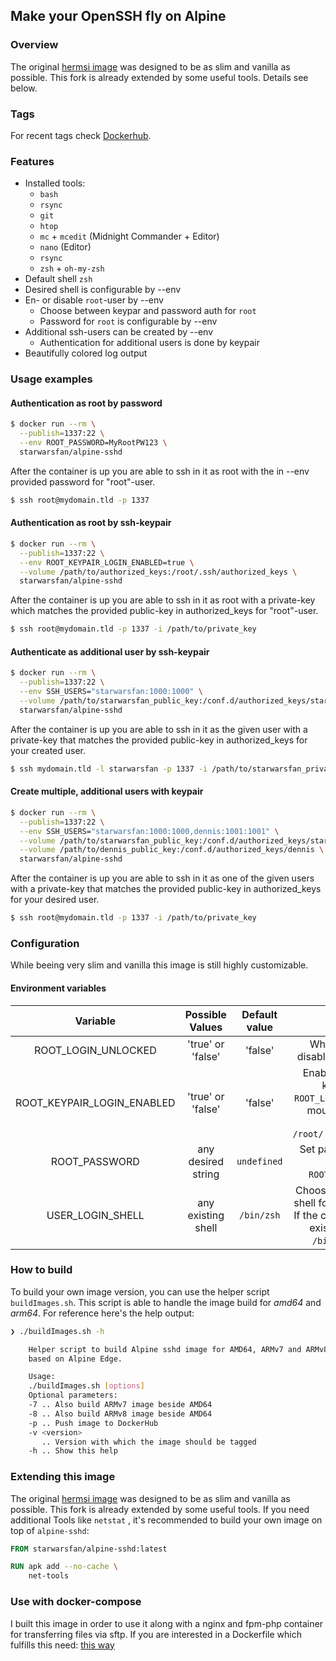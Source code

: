## Make your OpenSSH fly on Alpine

### Overview

The original [hermsi image](https://github.com/Hermsi1337/docker-sshd) was designed to be as slim and vanilla as possible. This fork is already extended by some useful tools. Details see below.

### Tags

For recent tags check [Dockerhub](https://hub.docker.com/r/starwarsfan/alpine-sshd/tags/).

### Features

* Installed tools:
  * `bash`
  * `rsync`
  * `git`
  * `htop`
  * `mc` + `mcedit` (Midnight Commander + Editor)
  * `nano` (Editor)
  * `rsync`
  * `zsh` + `oh-my-zsh`
* Default shell `zsh`
* Desired shell is configurable by --env
* En- or disable `root`-user by --env
  * Choose between keypar and password auth for `root`
  * Password for `root` is configurable by --env
* Additional ssh-users can be created by --env
  * Authentication for additional users is done by keypair
* Beautifully colored log output 

### Usage examples

#### Authentication as root by password

```bash
$ docker run --rm \
  --publish=1337:22 \
  --env ROOT_PASSWORD=MyRootPW123 \
  starwarsfan/alpine-sshd
```

After the container is up you are able to ssh in it as root with the in --env provided password for "root"-user.

```bash
$ ssh root@mydomain.tld -p 1337
```

#### Authentication as root by ssh-keypair

```bash
$ docker run --rm \
  --publish=1337:22 \
  --env ROOT_KEYPAIR_LOGIN_ENABLED=true \
  --volume /path/to/authorized_keys:/root/.ssh/authorized_keys \
  starwarsfan/alpine-sshd
```

After the container is up you are able to ssh in it as root with a private-key which matches the provided public-key in authorized_keys for "root"-user.

```bash
$ ssh root@mydomain.tld -p 1337 -i /path/to/private_key
```

#### Authenticate as additional user by ssh-keypair

```bash
$ docker run --rm \
  --publish=1337:22 \
  --env SSH_USERS="starwarsfan:1000:1000" \
  --volume /path/to/starwarsfan_public_key:/conf.d/authorized_keys/starwarsfan \
  starwarsfan/alpine-sshd
```

After the container is up you are able to ssh in it as the given user with a private-key that matches the provided public-key in authorized_keys for your created user.

```bash
$ ssh mydomain.tld -l starwarsfan -p 1337 -i /path/to/starwarsfan_private_key
```

#### Create multiple, additional users with keypair

```bash
$ docker run --rm \
  --publish=1337:22 \
  --env SSH_USERS="starwarsfan:1000:1000,dennis:1001:1001" \
  --volume /path/to/starwarsfan_public_key:/conf.d/authorized_keys/starwarsfan \
  --volume /path/to/dennis_public_key:/conf.d/authorized_keys/dennis \
  starwarsfan/alpine-sshd
```

After the container is up you are able to ssh in it as one of the given users with a private-key that matches the provided public-key in authorized_keys for your desired user.

```bash
$ ssh root@mydomain.tld -p 1337 -i /path/to/private_key
```

### Configuration

While beeing very slim and vanilla this image is still highly customizable.

#### Environment variables

| Variable | Possible Values | Default value | Explanation |
|:-----------------:|:-----------------:|:----------------------------------------------:|:------------------------------------------------------------------------------------------------------------------------------------:|
| ROOT_LOGIN_UNLOCKED | 'true' or 'false' | 'false' | Whether to enable or disable login as 'root' user |
| ROOT_KEYPAIR_LOGIN_ENABLED | 'true' or 'false' | 'false' | Enable login as 'root' by keypair (implies `ROOT_LOGIN_UNLOCKED`). Must mount public-key into container: `/root/.ssh/authorized_keys` |
| ROOT_PASSWORD | any desired string | `undefined` | Set password for login as `root` (implies `ROOT_LOGIN_UNLOCKED`) |
| USER_LOGIN_SHELL | any existing shell | `/bin/zsh` | Choose the desired default shell for all additional users. If the configured shell is not existent, a fallback to `/bin/bash` is applied |

### How to build

To build your own image version, you can use the helper script `buildImages.sh`. This script is able to handle the image build for _amd64_ and _arm64_. For reference here's the help output:

```bash
❯ ./buildImages.sh -h

    Helper script to build Alpine sshd image for AMD64, ARMv7 and ARMv8,
    based on Alpine Edge.

    Usage:
    ./buildImages.sh [options]
    Optional parameters:
    -7 .. Also build ARMv7 image beside AMD64
    -8 .. Also build ARMv8 image beside AMD64
    -p .. Push image to DockerHub
    -v <version>
       .. Version with which the image should be tagged
    -h .. Show this help
```

### Extending this image

The original [hermsi image](https://github.com/Hermsi1337/docker-sshd) was designed to be as slim and vanilla as possible. This fork is already extended by some useful tools. If you need additional Tools like `netstat` , it's recommended to build your own image on top of `alpine-sshd`:

```Dockerfile
FROM starwarsfan/alpine-sshd:latest

RUN apk add --no-cache \
    net-tools
```

### Use with docker-compose

I built this image in order to use it along with a nginx and fpm-php container for transferring files via sftp.
If you are interested in a Dockerfile which fulfills this need: [this way](https://github.com/Hermsi1337/docker-compose/blob/master/full_php_dev_stack/docker-compose.yml)
